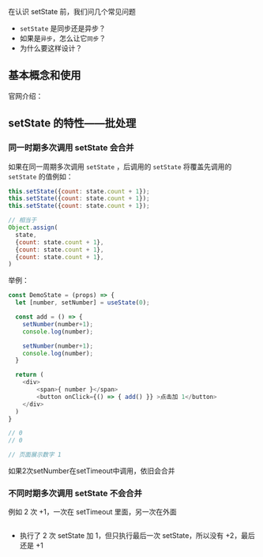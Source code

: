 在认识 setState 前，我们问几个常见问题
- `setState` 是同步还是异步？
- 如果是`异步`，怎么让它`同步`？
- 为什么要这样设计？

## 基本概念和使用

官网介绍：


## setState 的特性——批处理

### 同一时期多次调用 setState 会合并

如果在同一周期多次调用 `setState` ，后调用的 `setState` 将覆盖先调用的 `setState` 的值例如：

```js
this.setState({count: state.count + 1});
this.setState({count: state.count + 1});
this.setState({count: state.count + 1});

// 相当于
Object.assign(
  state,
  {count: state.count + 1},
  {count: state.count + 1},
  {count: state.count + 1},
)
```
举例：

```js
const DemoState = (props) => {
  let [number, setNumber] = useState(0);

  const add = () => {
    setNumber(number+1);
    console.log(number);

    setNumber(number+1);
    console.log(number);
  }

  return (
    <div>
        <span>{ number }</span>
        <button onClick={() => { add() }} >点击加 1</button>
    </div>
  )
}

// 0
// 0

// 页面展示数字 1
```

如果2次setNumber在setTimeout中调用，依旧会合并

### 不同时期多次调用 setState 不会合并

例如 2 次 +1，一次在 setTimeout 里面，另一次在外面

```js

```

- 执行了 2 次 setState 加 1，但只执行最后一次 setState，所以没有 +2，最后还是 +1